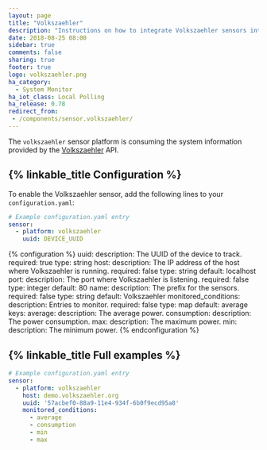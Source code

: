 ```yaml
---
layout: page
title: "Volkszaehler"
description: "Instructions on how to integrate Volkszaehler sensors into Home Assistant."
date: 2018-08-25 08:00
sidebar: true
comments: false
sharing: true
footer: true
logo: volkszaehler.png
ha_category:
  - System Monitor
ha_iot_class: Local Polling
ha_release: 0.78
redirect_from:
 - /components/sensor.volkszaehler/
---
```


The `volkszaehler` sensor platform is consuming the system information provided by the [Volkszaehler](https://wiki.volkszaehler.org/) API.

## {% linkable_title Configuration %}

To enable the Volkszaehler sensor, add the following lines to your `configuration.yaml`:

```yaml
# Example configuration.yaml entry
sensor:
  - platform: volkszaehler
    uuid: DEVICE_UUID
```

{% configuration %}
uuid:
  description: The UUID of the device to track.
  required: true
  type: string
host:
  description: The IP address of the host where Volkszaehler is running.
  required: false
  type: string
  default: localhost
port:
  description: The port where Volkszaehler is listening.
  required: false
  type: integer
  default: 80
name:
  description: The prefix for the sensors.
  required: false
  type: string
  default: Volkszaehler
monitored_conditions:
  description: Entries to monitor.
  required: false
  type: map
  default: average
  keys:
    average:
      description: The average power.
    consumption:
      description: The power consumption.
    max:
      description: The maximum power.
    min:
      description: The minimum power.
{% endconfiguration %}

## {% linkable_title Full examples %}

```yaml
# Example configuration.yaml entry
sensor:
  - platform: volkszaehler
    host: demo.volkszaehler.org
    uuid: '57acbef0-88a9-11e4-934f-6b0f9ecd95a8'
    monitored_conditions:
      - average
      - consumption
      - min
      - max
```
